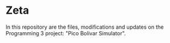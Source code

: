 # Zeta
In this repository are the files, modifications and updates on the Programming 3 project: "Pico Bolivar Simulator".
